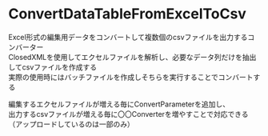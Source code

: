 # ConvertDataTableFromExcelToCsv
Excel形式の編集用データをコンバートして複数個のcsvファイルを出力するコンバーター  
ClosedXMLを使用してエクセルファイルを解析し、必要なデータ列だけを抽出してcsvファイルを作成する  
実際の使用時にはバッチファイルを作成しそちらを実行することでコンバートする

編集するエクセルファイルが増える毎にConvertParameterを追加し、  
出力するcsvファイルが増える毎に〇〇Converterを増やすことで対応できる  
（アップロードしているのは一部のみ）
